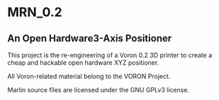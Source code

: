 # MRN_0.2

## An Open Hardware3-Axis Positioner

This project is the re-engineering of a Voron 0.2 3D printer to create a cheap and hackable open hardware XYZ positioner.

All Voron-related material belong to the VORON Project.

Marlin source files are licensed under the GNU GPLv3 license.
